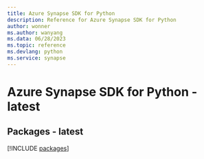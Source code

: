 ```yaml
---
title: Azure Synapse SDK for Python
description: Reference for Azure Synapse SDK for Python
author: wonner
ms.author: wanyang
ms.data: 06/28/2023
ms.topic: reference
ms.devlang: python
ms.service: synapse
---
```

# Azure Synapse SDK for Python - latest
## Packages - latest
[!INCLUDE [packages](synapse-index.md)]